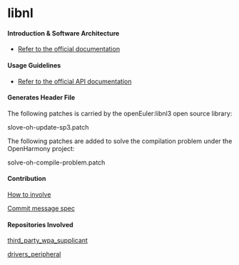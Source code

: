 # libnl

#### Introduction & Software Architecture
- [Refer to the official documentation](https://www.infradead.org/~tgr/libnl/)

#### Usage Guidelines

- [Refer to the official API documentation](https://www.infradead.org/~tgr/libnl/doc/api/group__cb.html)

#### Generates  Header File

The following patches is carried by the openEuler:libnl3 open source library:

slove-oh-update-sp3.patch

The following patches are added to solve the compilation problem under the OpenHarmony project:

solve-oh-compile-problem.patch

#### Contribution

[How to involve](https://gitee.com/openharmony/docs/blob/HEAD/zh-cn/contribute/参与贡献.md)

[Commit message spec](https://gitee.com/openharmony/device_qemu/wikis/Commit%20message%E8%A7%84%E8%8C%83)

#### Repositories Involved

[third_party_wpa_supplicant](https://gitee.com/openharmony/third_party_wpa_supplicant)

[drivers_peripheral](https://gitee.com/openharmony/drivers_peripheral)


